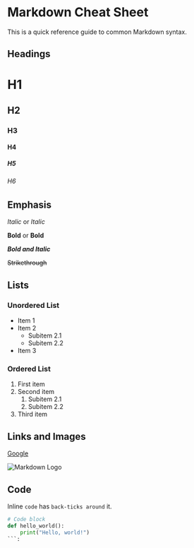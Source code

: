 # Markdown Cheat Sheet

This is a quick reference guide to common Markdown syntax.

## Headings

# H1
## H2
### H3
#### H4
##### H5
###### H6

## Emphasis

*Italic* or _Italic_

**Bold** or __Bold__

**_Bold and Italic_**

~~Strikethrough~~

## Lists

### Unordered List

- Item 1
- Item 2
  - Subitem 2.1
  - Subitem 2.2
- Item 3

### Ordered List

1. First item
2. Second item
   1. Subitem 2.1
   2. Subitem 2.2
3. Third item

## Links and Images

[Google](https://www.google.com)

![Markdown Logo](https://markdown-here.com/img/icon256.png)

## Code

Inline `code` has `back-ticks around` it.

```python
# Code block
def hello_world():
    print("Hello, world!")
```:

